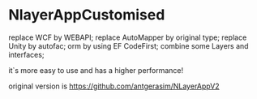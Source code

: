 # NlayerAppCustomised
replace WCF by WEBAPI;
replace AutoMapper by original type;
replace Unity by autofac;
orm by using EF CodeFirst;
combine some Layers and interfaces;

it`s more easy to use and has a higher performance!

original version is
https://github.com/antgerasim/NLayerAppV2
